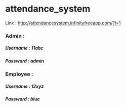 # attendance_system
 
Link : http://attendancesystem.infinityfreeapp.com/?i=1

### Admin : 
##### Username : 11abc
##### Password : admin

### Employee : 
##### Username : 12xyz
##### Password : blue
